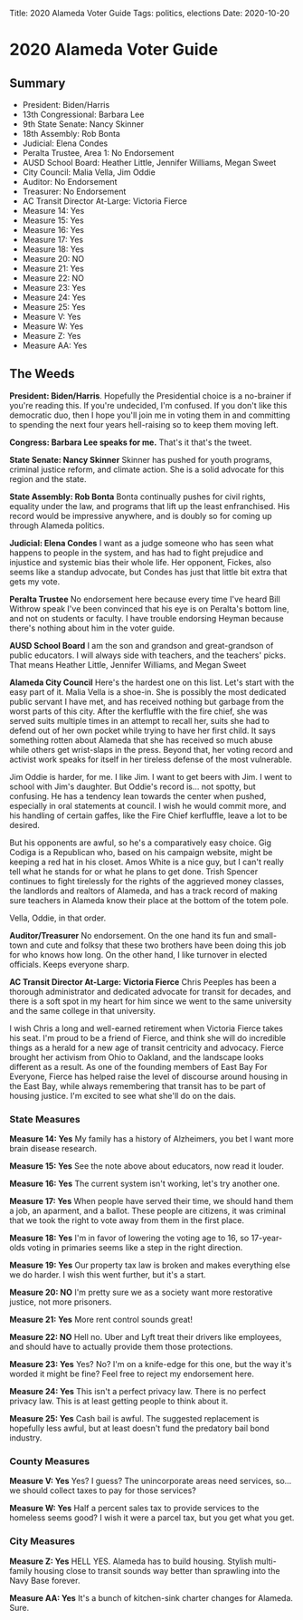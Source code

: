 Title: 2020 Alameda Voter Guide
Tags: politics, elections
Date: 2020-10-20

# 2020 Alameda Voter Guide

## Summary

- President: Biden/Harris
- 13th Congressional: Barbara Lee
- 9th State Senate: Nancy Skinner
- 18th Assembly: Rob Bonta
- Judicial: Elena Condes
- Peralta Trustee, Area 1: No Endorsement
- AUSD School Board: Heather Little, Jennifer Williams, Megan Sweet
- City Council: Malia Vella, Jim Oddie
- Auditor: No Endorsement
- Treasurer: No Endorsement
- AC Transit Director At-Large: Victoria Fierce
- Measure 14: Yes
- Measure 15: Yes
- Measure 16: Yes
- Measure 17: Yes
- Measure 18: Yes
- Measure 20: NO
- Measure 21: Yes
- Measure 22: NO
- Measure 23: Yes
- Measure 24: Yes
- Measure 25: Yes
- Measure V: Yes
- Measure W: Yes
- Measure Z: Yes
- Measure AA: Yes

## The Weeds

**President: Biden/Harris**. Hopefully the Presidential choice is a no-brainer if you're reading this. If you're undecided, I'm confused. If you don't like this democratic duo, then I hope you'll join me in voting them in and committing to spending the next four years hell-raising so to keep them moving left.

**Congress: Barbara Lee speaks for me.** That's it that's the tweet.

**State Senate: Nancy Skinner** Skinner has pushed for youth programs, criminal justice reform, and climate action. She is a solid advocate for this region and the state.

**State Assembly: Rob Bonta** Bonta continually pushes for civil rights, equality under the law, and programs that lift up the least enfranchised. His record would be impressive anywhere, and is doubly so for coming up through Alameda politics.

**Judicial: Elena Condes** I want as a judge someone who has seen what happens to people in the system, and has had to fight prejudice and injustice and systemic bias their whole life. Her opponent, Fickes, also seems like a standup advocate, but Condes has just that little bit extra that gets my vote.

**Peralta Trustee** No endorsement here because every time I've heard Bill Withrow speak I've been convinced that his eye is on Peralta's bottom line, and not on students or faculty. I have trouble endorsing Heyman because there's nothing about him in the voter guide.

**AUSD School Board** I am the son and grandson and great-grandson of public educators. I will always side with teachers, and the teachers' picks. That means Heather Little, Jennifer Williams, and Megan Sweet

**Alameda City Council** Here's the hardest one on this list. Let's start with the easy part of it. Malia Vella is a shoe-in. She is possibly the most dedicated public servant I have met, and has received nothing but garbage from the worst parts of this city. After the kerfluffle with the fire chief, she was served suits multiple times in an attempt to recall her, suits she had to defend out of her own pocket while trying to have her first child. It says something rotten about Alameda that she has received so much abuse while others get wrist-slaps in the press. Beyond that, her voting record and activist work speaks for itself in her tireless defense of the most vulnerable.

Jim Oddie is harder, for me. I like Jim. I want to get beers with Jim. I went to school with Jim's daughter. But Oddie's record is... not spotty, but confusing. He has a tendency lean towards the center when pushed, especially in oral statements at council. I wish he would commit more, and his handling of certain gaffes, like the Fire Chief kerfluffle, leave a lot to be desired. 

But his opponents are awful, so he's a comparatively easy choice. Gig Codiga is a Republican who, based on his campaign website, might be keeping a red hat in his closet. Amos White is a nice guy, but I can't really tell what he stands for or what he plans to get done. Trish Spencer continues to fight tirelessly for the rights of the aggrieved money classes, the landlords and realtors of Alameda, and has a track record of making sure teachers in Alameda know their place at the bottom of the totem pole.

Vella, Oddie, in that order.

**Auditor/Treasurer** No endorsement. On the one hand its fun and small-town and cute and folksy that these two brothers have been doing this job for who knows how long. On the other hand, I like turnover in elected officials. Keeps everyone sharp.

**AC Transit Director At-Large: Victoria Fierce** Chris Peeples has been a thorough administrator and dedicated advocate for transit for decades, and there is a soft spot in my heart for him since we went to the same university and the same college in that university. 

I wish Chris a long and well-earned retirement when Victoria Fierce takes his seat. I'm proud to be a friend of Fierce, and think she will do incredible things as a herald for a new age of transit centricity and advocacy. Fierce brought her activism from Ohio to Oakland, and the landscape looks different as a result. As one of the founding members of East Bay For Everyone, Fierce has helped raise the level of discourse around housing in the East Bay, while always remembering that transit has to be part of housing justice. I'm excited to see what she'll do on the dais.

### State Measures

**Measure 14: Yes** My family has a history of Alzheimers, you bet I want more brain disease research.

**Measure 15: Yes** See the note above about educators, now read it louder.

**Measure 16: Yes** The current system isn't working, let's try another one.

**Measure 17: Yes** When people have served their time, we should hand them a job, an aparment, and a ballot. These people are citizens, it was criminal that we took the right to vote away from them in the first place.

**Measure 18: Yes** I'm in favor of lowering the voting age to 16, so 17-year-olds voting in primaries seems like a step in the right direction.

**Measure 19: Yes** Our property tax law is broken and makes everything else we do harder. I wish this went further, but it's a start.

**Measure 20: NO** I'm pretty sure we as a society want more restorative justice, not more prisoners.

**Measure 21: Yes** More rent control sounds great!

**Measure 22: NO** Hell no. Uber and Lyft treat their drivers like employees, and should have to actually provide them those protections.

**Measure 23: Yes** Yes? No? I'm on a knife-edge for this one, but the way it's worded it might be fine? Feel free to reject my endorsement here.

**Measure 24: Yes** This isn't a perfect privacy law. There is no perfect privacy law. This is at least getting people to think about it.

**Measure 25: Yes** Cash bail is awful. The suggested replacement is hopefully less awful, but at least doesn't fund the predatory bail bond industry.

### County Measures

**Measure V: Yes** Yes? I guess? The unincorporate areas need services, so... we should collect taxes to pay for those services?

**Measure W: Yes** Half a percent sales tax to provide services to the homeless seems good? I wish it were a parcel tax, but you get what you get.

### City Measures

**Measure Z: Yes** HELL YES. Alameda has to build housing. Stylish multi-family housing close to transit sounds way better than sprawling into the Navy Base forever.

**Measure AA: Yes** It's a bunch of kitchen-sink charter changes for Alameda. Sure.

